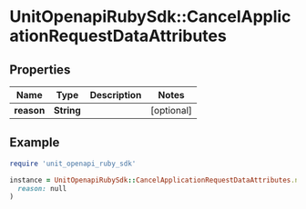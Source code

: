# UnitOpenapiRubySdk::CancelApplicationRequestDataAttributes

## Properties

| Name | Type | Description | Notes |
| ---- | ---- | ----------- | ----- |
| **reason** | **String** |  | [optional] |

## Example

```ruby
require 'unit_openapi_ruby_sdk'

instance = UnitOpenapiRubySdk::CancelApplicationRequestDataAttributes.new(
  reason: null
)
```

